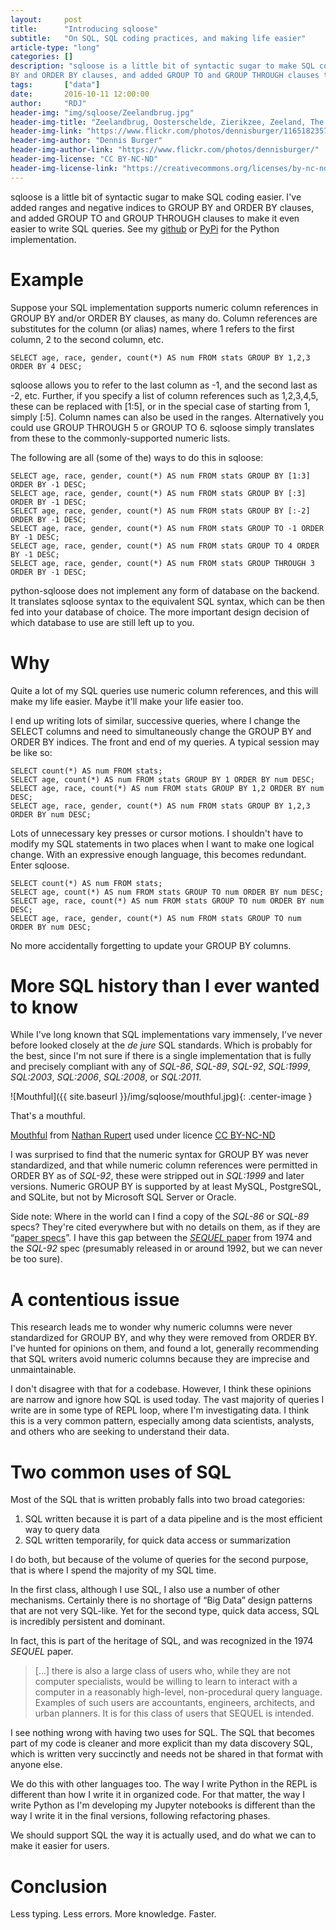 ```yaml
---
layout:     post
title:      "Introducing sqloose"
subtitle:   "On SQL, SQL coding practices, and making life easier"
article-type: "long"
categories: []
description: "sqloose is a little bit of syntactic sugar to make SQL coding easier. I’ve added ranges and negative indices to GROUP
BY and ORDER BY clauses, and added GROUP TO and GROUP THROUGH clauses to make it even easier to write SQL queries."
tags:       ["data"]
date:       2016-10-11 12:00:00
author:     "RDJ"
header-img: "img/sqloose/Zeelandbrug.jpg"
header-img-title: "Zeelandbrug, Oosterschelde, Zierikzee, Zeeland, The Netherlands"
header-img-link: "https://www.flickr.com/photos/dennisburger/11651823573/"
header-img-author: "Dennis Burger"
header-img-author-link: "https://www.flickr.com/photos/dennisburger/"
header-img-license: "CC BY-NC-ND"
header-img-license-link: "https://creativecommons.org/licenses/by-nc-nd/2.0/"
---
```


[github python-sqloose]: https://github.com/oddacious/python-sqloose
[PyPi python-sqloose]: https://pypi.python.org/pypi/sqloose
[paper towns]: https://en.wikipedia.org/wiki/Fictitious_entry
[SEQUEL paper]: http://www.almaden.ibm.com/cs/people/chamberlin/sequel-1974.pdf

sqloose is a little bit of syntactic sugar to make SQL coding easier. I've added ranges and negative indices to GROUP BY
and ORDER BY clauses, and added GROUP TO and GROUP THROUGH clauses to make it even easier to write SQL queries. See my
[github][github python-sqloose] or [PyPi][PyPi python-sqloose] for the Python implementation.

# Example

Suppose your SQL implementation supports numeric column references in GROUP BY and/or ORDER BY clauses, as many do.
Column references are substitutes for the column (or alias) names, where 1 refers to the first column, 2 to the second
column, etc.

~~~~
SELECT age, race, gender, count(*) AS num FROM stats GROUP BY 1,2,3 ORDER BY 4 DESC;
~~~~

sqloose allows you to refer to the last column as -1, and the second last as -2, etc. Further, if you specify a list of
column references such as 1,2,3,4,5, these can be replaced with [1:5], or in the special case of starting from 1, simply
[:5]. Column names can also be used in the ranges. Alternatively you could use GROUP THROUGH 5 or GROUP TO 6. sqloose 
simply translates from these to the commonly-supported numeric lists.

The following are all (some of the) ways to do this in sqloose:

~~~~
SELECT age, race, gender, count(*) AS num FROM stats GROUP BY [1:3] ORDER BY -1 DESC;
SELECT age, race, gender, count(*) AS num FROM stats GROUP BY [:3] ORDER BY -1 DESC;
SELECT age, race, gender, count(*) AS num FROM stats GROUP BY [:-2] ORDER BY -1 DESC;
SELECT age, race, gender, count(*) AS num FROM stats GROUP TO -1 ORDER BY -1 DESC;
SELECT age, race, gender, count(*) AS num FROM stats GROUP TO 4 ORDER BY -1 DESC;
SELECT age, race, gender, count(*) AS num FROM stats GROUP THROUGH 3 ORDER BY -1 DESC;
~~~~

python-sqloose does not implement any form of database on the backend. It translates sqloose syntax to the equivalent
SQL syntax, which can be then fed into your database of choice. The more important design decision of which database
to use are still left up to you.

# Why

Quite a lot of my SQL queries use numeric column references, and this will make my life easier. Maybe it'll make your
life easier too.

I end up writing lots of similar, successive queries, where I change the SELECT columns and need to simultaneously change
the GROUP BY and ORDER BY indices. The front and end of my queries. A typical session may be like so:

~~~~
SELECT count(*) AS num FROM stats;
SELECT age, count(*) AS num FROM stats GROUP BY 1 ORDER BY num DESC;
SELECT age, race, count(*) AS num FROM stats GROUP BY 1,2 ORDER BY num DESC;
SELECT age, race, gender, count(*) AS num FROM stats GROUP BY 1,2,3 ORDER BY num DESC;
~~~~

Lots of unnecessary key presses or cursor motions. I
shouldn't have to modify my SQL statements in two places when I want to make one logical change. With an expressive
enough language, this becomes redundant. Enter sqloose.

~~~~
SELECT count(*) AS num FROM stats;
SELECT age, count(*) AS num FROM stats GROUP TO num ORDER BY num DESC;
SELECT age, race, count(*) AS num FROM stats GROUP TO num ORDER BY num DESC;
SELECT age, race, gender, count(*) AS num FROM stats GROUP TO num ORDER BY num DESC;
~~~~

No more accidentally forgetting to update your GROUP BY columns.

# More SQL history than I ever wanted to know

While I've long known that SQL implementations vary immensely, I've never before looked closely at the *de jure* SQL
standards. Which is probably for the best, since I'm not sure if there is a single implementation that is fully and
precisely compliant with any of *SQL-86*, *SQL-89*, *SQL-92*, *SQL:1999*, *SQL:2003*, *SQL:2006*, *SQL:2008*, or *SQL:2011*.

![Mouthful]({{ site.baseurl }}/img/sqloose/mouthful.jpg){: .center-image }

<span class="caption text-muted">That's a mouthful.</span>

<div class="citation">

<p>

<a href="https://www.flickr.com/photos/nathaninsandiego/15903936730/">Mouthful</a> from <a href="https://www.flickr.com/photos/nathaninsandiego/">Nathan Rupert</a> used under licence <a href="https://creativecommons.org/licenses/by-nc-nd/2.0/">CC BY-NC-ND</a>

</p>

</div>

I was surprised to find that the numeric syntax for GROUP BY was never standardized, and that while numeric column
references were permitted in ORDER BY as of *SQL-92*, these were stripped out in *SQL:1999* and later versions. Numeric
GROUP BY is supported by at least MySQL, PostgreSQL, and SQLite, but not by Microsoft SQL Server or Oracle.

Side note: Where in the world can I find a copy of the *SQL-86* or *SQL-89* specs? They're cited everywhere but with no
details on them, as if they are “[paper specs][paper towns]”. I have this gap between the [*SEQUEL* paper][SEQUEL paper]
from 1974 and the *SQL-92* spec (presumably released in or around 1992, but we can never be too sure). 

# A contentious issue

This research leads me to wonder why numeric columns were never standardized for GROUP BY, and why they were removed
from ORDER BY. I've hunted for opinions on them, and found a lot, generally recommending that SQL writers avoid numeric
columns because they are imprecise and unmaintainable. 

I don't disagree with that for a codebase. However, I think these opinions are narrow and ignore how SQL is used today.
The vast majority of queries I write are in some type of REPL loop, where I'm investigating data. I think this is a very
common pattern, especially among data scientists, analysts, and others who are seeking to understand their data.

# Two common uses of SQL

Most of the SQL that is written probably falls into two broad categories:

1. SQL written because it is part of a data pipeline and is the most efficient way to query data
2. SQL written temporarily, for quick data access or summarization

I do both, but because of the volume of queries for the second purpose, that is where I spend the majority of my SQL
time.

In the first class, although I use SQL, I also use a number of other mechanisms. Certainly there is no shortage of “Big
Data” design patterns that are not very SQL-like. Yet for the second type, quick data access, SQL is incredibly
persistent and dominant.

In fact, this is part of the heritage of SQL, and was recognized in the 1974 *SEQUEL* paper.

> [...] there is also a large class of users who, while they are not computer specialists, would be willing to learn to
> interact with a computer in a reasonably high-level, non-procedural query language. Examples of such users are
> accountants, engineers, architects, and urban planners. It is for this class of users that SEQUEL is intended.

I see nothing wrong with having two uses for SQL. The SQL that becomes part of my code is cleaner and more explicit than
my data discovery SQL, which is written very succinctly and needs not be shared in that format with anyone else.

We do this with other languages too. The way I write Python in the REPL is different than how I write it in organized
code. For that matter, the way I write Python as I'm developing my Jupyter notebooks is different than the way I write
it in the final versions, following refactoring phases.

We should support SQL the way it is actually used, and do what we can to make it easier for users.

# Conclusion

Less typing. Less errors. More knowledge. Faster.

